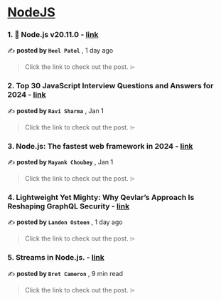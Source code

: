 
<h1><a href=https://medium.com/tag/nodejs/recommended target="_blank" rel="noopener noreferrer">NodeJS</a></h1>
<h3>1. 🚀 Node.js v20.11.0 - <a href=https://medium.com/@heelpatel.codes/node-js-v20-11-0-dea087e6145c?source=tag_recommended_feed---------0-84----------nodejs----------6a069289_30be_412d_9d13_67ec1e4724ec------- target="_blank" rel="noopener noreferrer">link</a></h3>

✍️ **posted by `Heel Patel`** <date> , 1 day ago</date>

<blockquote>Click the link to check out the post. ⌲</blockquote>

<h3>2. Top 30 JavaScript Interview Questions and Answers for 2024 - <a href=https://medium.com/@javascriptcentric/top-30-javascript-interview-questions-and-answers-for-2024-7f1e2d1d0638?source=tag_recommended_feed---------1-107----------nodejs----------6a069289_30be_412d_9d13_67ec1e4724ec------- target="_blank" rel="noopener noreferrer">link</a></h3>

✍️ **posted by `Ravi Sharma`** <date> , Jan 1</date>

<blockquote>Click the link to check out the post. ⌲</blockquote>

<h3>3. Node.js: The fastest web framework in 2024 - <a href=https://medium.com/deno-the-complete-reference/node-js-the-fastest-web-framework-in-2024-fa11e513fa75?source=tag_recommended_feed---------2-85----------nodejs----------6a069289_30be_412d_9d13_67ec1e4724ec------- target="_blank" rel="noopener noreferrer">link</a></h3>

✍️ **posted by `Mayank Choubey`** <date> , Jan 1</date>

<blockquote>Click the link to check out the post. ⌲</blockquote>

<h3>4. Lightweight Yet Mighty: Why Qevlar’s Approach Is Reshaping GraphQL Security - <a href=https://medium.com/@landonwyatteosteen/lightweight-yet-mighty-why-qevlars-approach-is-reshaping-graphql-security-78a48c2c50ca?source=tag_recommended_feed---------3-84----------nodejs----------6a069289_30be_412d_9d13_67ec1e4724ec------- target="_blank" rel="noopener noreferrer">link</a></h3>

✍️ **posted by `Landon Osteen`** <date> , 1 day ago</date>

<blockquote>Click the link to check out the post. ⌲</blockquote>

<h3>5. Streams in Node.js. - <a href=https://medium.com/gitconnected/an-introduction-to-streams-in-node-js-e021650f0440?source=tag_recommended_feed---------4-107----------nodejs----------6a069289_30be_412d_9d13_67ec1e4724ec------- target="_blank" rel="noopener noreferrer">link</a></h3>

✍️ **posted by `Bret Cameron`** <date> , 9 min read</date>

<blockquote>Click the link to check out the post. ⌲</blockquote>

